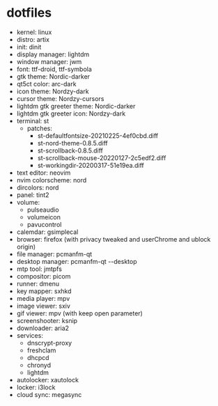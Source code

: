 # dotfiles
- kernel: linux
- distro: artix
- init: dinit
- display manager: lightdm
- window manager: jwm
- font: ttf-droid, ttf-symbola
- gtk theme: Nordic-darker
- qt5ct color: arc-dark
- icon theme: Nordzy-dark
- cursor theme: Nordzy-cursors
- lightdm gtk greeter theme: Nordic-darker
- lightdm gtk greeter icon: Nordzy-dark
- terminal: st
  - patches: 
     - st-defaultfontsize-20210225-4ef0cbd.diff
     - st-nord-theme-0.8.5.diff
     - st-scrollback-0.8.5.diff
     - st-scrollback-mouse-20220127-2c5edf2.diff
     - st-workingdir-20200317-51e19ea.diff
- text editor: neovim
- nvim colorscheme: nord
- dircolors: nord
- panel: tint2
- volume:
  - pulseaudio
  - volumeicon
  - pavucontrol
- calemdar: gsimplecal
- browser: firefox (with privacy tweaked and userChrome and ublock origin)
- file manager: pcmanfm-qt
- desktop manager: pcmanfm-qt --desktop
- mtp tool: jmtpfs
- compositor: picom
- runner: dmenu
- key mapper: sxhkd
- media player: mpv
- image viewer: sxiv
- gif viewer: mpv (with keep open parameter)
- screenshooter: ksnip
- downloader: aria2
- services: 
  - dnscrypt-proxy
  - freshclam
  - dhcpcd
  - chronyd
  - lightdm
- autolocker: xautolock
- locker: i3lock
- cloud sync: megasync
